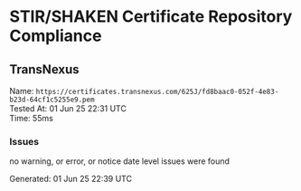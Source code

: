 # STIR/SHAKEN Certificate Repository Compliance

## TransNexus

Name: `https://certificates.transnexus.com/625J/fd8baac0-052f-4e83-b23d-64cf1c5255e9.pem`\
Tested At: 01 Jun 25 22:31 UTC\
Time: 55ms

### Issues

no warning, or error, or notice date level issues were found

Generated: 01 Jun 25 22:39 UTC